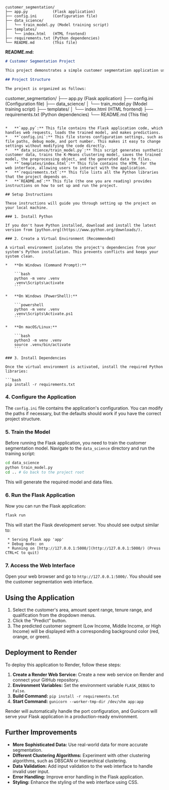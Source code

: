 ```
customer_segmentation/
├── app.py           (Flask application)
├── config.ini       (Configuration file)
├── data_science/
│   └── train_model.py (Model training script)
├── templates/
│   └── index.html   (HTML frontend)
├── requirements.txt (Python dependencies)
└── README.md        (This file)
```

**README.md:**

```markdown
# Customer Segmentation Project

This project demonstrates a simple customer segmentation application using K-Means clustering and Flask. It provides a web interface where users can input customer data, and the application predicts their customer segment (Low Income, Middle Income, or High Income).

## Project Structure

The project is organized as follows:

```
customer_segmentation/
├── app.py           (Flask application)
├── config.ini       (Configuration file)
├── data_science/
│   └── train_model.py (Model training script)
├── templates/
│   └── index.html   (HTML frontend)
├── requirements.txt (Python dependencies)
└── README.md        (This file)
```

*   **`app.py`:** This file contains the Flask application code, which handles web requests, loads the trained model, and makes predictions.
*   **`config.ini`:** This file stores configuration settings, such as file paths, debug mode, and port number. This makes it easy to change settings without modifying the code directly.
*   **`data_science/train_model.py`:** This script generates synthetic customer data, trains the K-Means clustering model, saves the trained model, the preprocessing object, and the generated data to files.
*   **`templates/index.html`:** This file contains the HTML for the web interface, allowing users to interact with the application.
*   **`requirements.txt`:** This file lists all the Python libraries that the project depends on.
*   **`README.md`:** This file (the one you are reading) provides instructions on how to set up and run the project.

## Setup Instructions

These instructions will guide you through setting up the project on your local machine.

### 1. Install Python

If you don't have Python installed, download and install the latest version from [python.org](https://www.python.org/downloads/).

### 2. Create a Virtual Environment (Recommended)

A virtual environment isolates the project's dependencies from your system's Python installation. This prevents conflicts and keeps your system clean.

*   **On Windows (Command Prompt):**

    ```bash
    python -m venv .venv
    .venv\Scripts\activate
    ```

*   **On Windows (PowerShell):**

    ```powershell
    python -m venv .venv
    .venv\Scripts\Activate.ps1
    ```

*   **On macOS/Linux:**

    ```bash
    python3 -m venv .venv
    source .venv/bin/activate
    ```

### 3. Install Dependencies

Once the virtual environment is activated, install the required Python libraries:

```bash
pip install -r requirements.txt
```

### 4. Configure the Application

The `config.ini` file contains the application's configuration. You can modify the paths if necessary, but the defaults should work if you have the correct project structure.

### 5. Train the Model

Before running the Flask application, you need to train the customer segmentation model. Navigate to the `data_science` directory and run the training script:

```bash
cd data_science
python train_model.py
cd .. # Go back to the project root
```

This will generate the required model and data files.

### 6. Run the Flask Application

Now you can run the Flask application:

```bash
flask run
```

This will start the Flask development server. You should see output similar to:

```
 * Serving Flask app 'app'
 * Debug mode: on
 * Running on [http://127.0.0.1:5000/](http://127.0.0.1:5000/) (Press CTRL+C to quit)
```

### 7. Access the Web Interface

Open your web browser and go to `http://127.0.0.1:5000/`. You should see the customer segmentation web interface.

## Using the Application

1.  Select the customer's area, amount spent range, tenure range, and qualification from the dropdown menus.
2.  Click the "Predict" button.
3.  The predicted customer segment (Low Income, Middle Income, or High Income) will be displayed with a corresponding background color (red, orange, or green).

## Deployment to Render

To deploy this application to Render, follow these steps:

1.  **Create a Render Web Service:** Create a new web service on Render and connect your GitHub repository.
2.  **Environment Variables:** Set the environment variable `FLASK_DEBUG` to `False`.
3.  **Build Command:** `pip install -r requirements.txt`
4.  **Start Command:** `gunicorn --worker-tmp-dir /dev/shm app:app`

Render will automatically handle the port configuration, and Gunicorn will serve your Flask application in a production-ready environment.

## Further Improvements

*   **More Sophisticated Data:** Use real-world data for more accurate segmentation.
*   **Different Clustering Algorithms:** Experiment with other clustering algorithms, such as DBSCAN or hierarchical clustering.
*   **Data Validation:** Add input validation to the web interface to handle invalid user input.
*   **Error Handling:** Improve error handling in the Flask application.
*   **Styling:** Enhance the styling of the web interface using CSS.